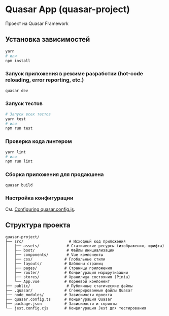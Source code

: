 # Quasar App (quasar-project)

Проект на Quasar Framework

## Установка зависимостей
```bash
yarn
# или
npm install
```

### Запуск приложения в режиме разработки (hot-code reloading, error reporting, etc.)
```bash
quasar dev
```

### Запуск тестов
```bash
# Запуск всех тестов
yarn test
# или
npm run test
```

### Проверка кода линтером
```bash
yarn lint
# или
npm run lint
```

### Сборка приложения для продакшена
```bash
quasar build
```

### Настройка конфигурации
См. [Configuring quasar.config.js](https://v2.quasar.dev/quasar-cli-vite/quasar-config-js).

## Структура проекта
```
quasar-project/
├── src/                    # Исходный код приложения
│   ├── assets/            # Статические ресурсы (изображения, шрифты)
│   ├── boot/              # Файлы инициализации
│   ├── components/        # Vue компоненты
│   ├── css/              # Глобальные стили
│   ├── layouts/          # Шаблоны страниц
│   ├── pages/            # Страницы приложения
│   ├── router/           # Конфигурация маршрутизации
│   ├── stores/           # Хранилища состояния (Pinia)
│   └── App.vue           # Корневой компонент
├── public/                # Публичные статические файлы
├── .quasar/              # Сгенерированные файлы Quasar
├── node_modules/         # Зависимости проекта
├── quasar.config.ts      # Конфигурация Quasar
├── package.json          # Зависимости и скрипты
└── jest.config.cjs       # Конфигурация Jest для тестирования
```
